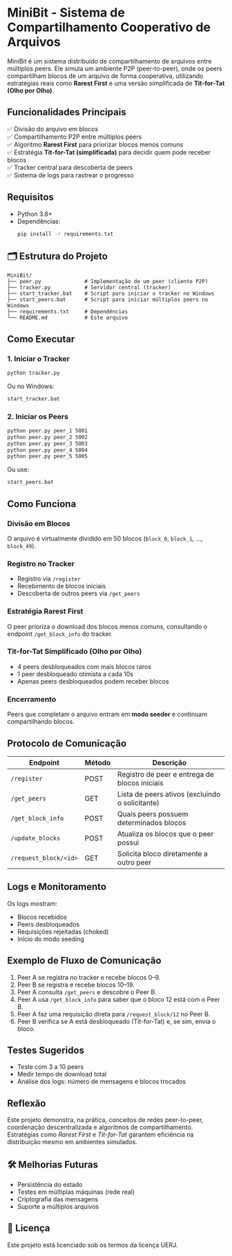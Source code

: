 
# MiniBit - Sistema de Compartilhamento Cooperativo de Arquivos

MiniBit é um sistema distribuído de compartilhamento de arquivos entre múltiplos peers. Ele simula um ambiente P2P (peer-to-peer), onde os peers compartilham blocos de um arquivo de forma cooperativa, utilizando estratégias reais como **Rarest First** e uma versão simplificada de **Tit-for-Tat (Olho por Olho)**.

## Funcionalidades Principais

✅ Divisão do arquivo em blocos  
✅ Compartilhamento P2P entre múltiplos peers  
✅ Algoritmo **Rarest First** para priorizar blocos menos comuns  
✅ Estratégia **Tit-for-Tat (simplificada)** para decidir quem pode receber blocos  
✅ Tracker central para descoberta de peers  
✅ Sistema de logs para rastrear o progresso

## Requisitos

- Python 3.8+
- Dependências:  
  ```bash
  pip install -r requirements.txt
  ```

## 🗂️ Estrutura do Projeto

```
MiniBit/
├── peer.py              # Implementação de um peer (cliente P2P)
├── tracker.py           # Servidor central (tracker)
├── start_tracker.bat    # Script para iniciar o tracker no Windows
├── start_peers.bat      # Script para iniciar múltiplos peers no Windows
├── requirements.txt     # Dependências
└── README.md            # Este arquivo
```

## Como Executar

### 1. Iniciar o Tracker
```bash
python tracker.py
```
Ou no Windows:
```bat
start_tracker.bat
```

### 2. Iniciar os Peers
```bash
python peer.py peer_1 5001
python peer.py peer_2 5002
python peer.py peer_3 5003
python peer.py peer_4 5004
python peer.py peer_5 5005
```
Ou use:
```bat
start_peers.bat
```

## Como Funciona

### Divisão em Blocos
O arquivo é virtualmente dividido em 50 blocos (`block_0`, `block_1`, ..., `block_49`).

### Registro no Tracker
- Registro via `/register`
- Recebimento de blocos iniciais
- Descoberta de outros peers via `/get_peers`

### Estratégia Rarest First
O peer prioriza o download dos blocos menos comuns, consultando o endpoint `/get_block_info` do tracker.

### Tit-for-Tat Simplificado (Olho por Olho)
- 4 peers desbloqueados com mais blocos raros
- 1 peer desbloqueado otimista a cada 10s
- Apenas peers desbloqueados podem receber blocos

### Encerramento
Peers que completam o arquivo entram em **modo seeder** e continuam compartilhando blocos.

## Protocolo de Comunicação

| Endpoint               | Método | Descrição                                            |
|------------------------|--------|------------------------------------------------------|
| `/register`            | POST   | Registro de peer e entrega de blocos iniciais       |
| `/get_peers`           | GET    | Lista de peers ativos (excluindo o solicitante)     |
| `/get_block_info`      | POST   | Quais peers possuem determinados blocos             |
| `/update_blocks`       | POST   | Atualiza os blocos que o peer possui                |
| `/request_block/<id>`  | GET    | Solicita bloco diretamente a outro peer             |

## Logs e Monitoramento

Os logs mostram:
- Blocos recebidos
- Peers desbloqueados
- Requisições rejeitadas (choked)
- Início do modo seeding

## Exemplo de Fluxo de Comunicação

1. Peer A se registra no tracker e recebe blocos 0–9.
2. Peer B se registra e recebe blocos 10–19.
3. Peer A consulta `/get_peers` e descobre o Peer B.
4. Peer A usa `/get_block_info` para saber que o bloco 12 está com o Peer B.
5. Peer A faz uma requisição direta para `/request_block/12` no Peer B.
6. Peer B verifica se A está desbloqueado (Tit-for-Tat) e, se sim, envia o bloco.

## Testes Sugeridos

- Teste com 3 a 10 peers
- Medir tempo de download total
- Análise dos logs: número de mensagens e blocos trocados

## Reflexão

Este projeto demonstra, na prática, conceitos de redes peer-to-peer, coordenação descentralizada e algoritmos de compartilhamento. Estratégias como *Rarest First* e *Tit-for-Tat* garantem eficiência na distribuição mesmo em ambientes simulados.

## 🛠️ Melhorias Futuras

- Persistência do estado
- Testes em múltiplas máquinas (rede real)
- Criptografia das mensagens
- Suporte a múltiplos arquivos


## 📄 Licença

Este projeto está licenciado sob os termos da licença UERJ.
